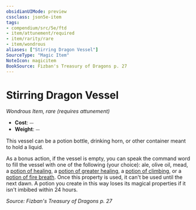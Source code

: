 ```yaml
---
obsidianUIMode: preview
cssclass: json5e-item
tags:
- compendium/src/5e/ftd
- item/attunement/required
- item/rarity/rare
- item/wondrous
aliases: ["Stirring Dragon Vessel"]
SourceType: "Magic Item"
NoteIcon: magicitem
BookSource: Fizban's Treasury of Dragons p. 27
---
```

# Stirring Dragon Vessel
*Wondrous Item, rare (requires attunement)*  

- **Cost**: ⏤
- **Weight**: ⏤

This vessel can be a potion bottle, drinking horn, or other container meant to hold a liquid.

As a bonus action, if the vessel is empty, you can speak the command word to fill the vessel with one of the following (your choice): ale, olive oil, mead, a [potion of healing](/2-Mechanics/CLI/items/potion-of-healing.md), a [potion of greater healing](/2-Mechanics/CLI/items/potion-of-greater-healing.md), a [potion of climbing](/2-Mechanics/CLI/items/potion-of-climbing.md), or a [potion of fire breath](/2-Mechanics/CLI/items/potion-of-fire-breath.md). Once this property is used, it can't be used until the next dawn. A potion you create in this way loses its magical properties if it isn't imbibed within 24 hours.

*Source: Fizban's Treasury of Dragons p. 27*